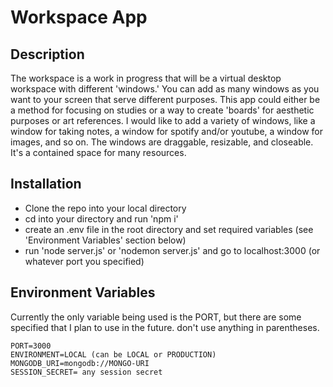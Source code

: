 # Workspace App
## Description

The workspace is a work in progress that will be a virtual desktop workspace with different 'windows.' You can add as many windows as you want to your screen that serve different purposes. This app could either be a method for focusing on studies or a way to create 'boards' for aesthetic purposes or art references. I would like to add a variety of windows, like a window for taking notes, a window for spotify and/or youtube, a window for images, and so on. The windows are draggable, resizable, and closeable. It's a contained space for many resources.

## Installation
* Clone the repo into your local directory
* cd into your directory and run 'npm i'
* create an .env file in the root directory and set required variables (see 'Environment Variables' section below)
* run 'node server.js' or 'nodemon server.js' and go to localhost:3000 (or whatever port you specified)

## Environment Variables
Currently the only variable being used is the PORT, but there are some specified that I plan to use in the future. don't use anything in parentheses.
```
PORT=3000
ENVIRONMENT=LOCAL (can be LOCAL or PRODUCTION)
MONGODB_URI=mongodb://MONGO-URI
SESSION_SECRET= any session secret